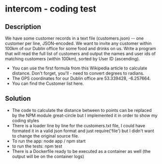 # intercom - coding test

## Description

We have some customer records in a text file (customers.json) -- one customer per line, JSON-encoded. We want to invite any customer within 100km of our Dublin office for some food and drinks on us. Write a program that will read the full list of customers and output the names and user ids of matching customers (within 100km), sorted by User ID (ascending).
- You can use the first formula from this Wikipedia article to calculate distance. Don't forget, you'll - need to convert degrees to radians.
- The GPS coordinates for our Dublin office are 53.339428, -6.257664.
- You can find the Customer list here.

## Solution
- The code to calculate the distance between to points can be replaced by the NPM module great-circle but I implemented it in order to show my coding styles
- There is a loader line by line for the customers.txt file, I could have formated it in a valid json format and just require('file') but I didn't want to change the original source file.
- To run the app: node app / npm start
- to run the tests: npm test
- There is a Dockerfile ready to be executed as a container as well (the output will be on the container logs)